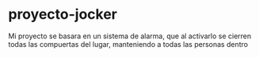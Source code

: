 # proyecto-jocker
Mi proyecto se basara en un sistema de alarma, que al activarlo se cierren todas las compuertas del lugar, manteniendo a todas las personas dentro 
